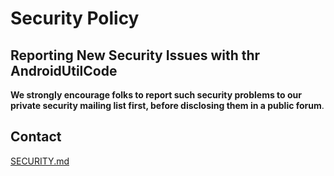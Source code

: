 # Security Policy

## Reporting New Security Issues with thr AndroidUtilCode


**We strongly encourage folks to report such security problems to our private security mailing list first,
before disclosing them in a public forum**.

## Contact

[SECURITY.md](https://github.com/Blankj/AndroidUtilCode/blob/master/README-CN.md#contact)
